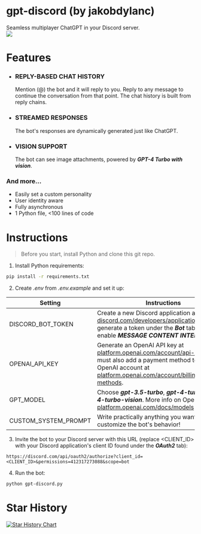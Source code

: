 # gpt-discord (by jakobdylanc)
Seamless multiplayer ChatGPT in your Discord server.  
![](https://github.com/jakobdylanc/gpt-discord/assets/38699060/46706bfc-6688-4e58-8a23-c5bed8c9b2b1)

# Features
- ### REPLY-BASED CHAT HISTORY
  Mention (@) the bot and it will reply to you. Reply to any message to continue the conversation from that point. The chat history is built from reply chains.

- ### STREAMED RESPONSES
  The bot's responses are dynamically generated just like ChatGPT.

- ### VISION SUPPORT
  The bot can see image attachments, powered by ***GPT-4 Turbo with vision***.

### And more...
- Easily set a custom personality
- User identity aware
- Fully asynchronous
- 1 Python file, <100 lines of code

# Instructions
> Before you start, install Python and clone this git repo.
1. Install Python requirements:
```bash
pip install -r requirements.txt
```

2. Create _.env_ from _.env.example_ and set it up:

| Setting | Instructions |
| --- | --- |
| DISCORD\_BOT_TOKEN | Create a new Discord application at [discord.com/developers/applications](https://discord.com/developers/applications) and generate a token under the ***Bot*** tab. Also enable ***MESSAGE CONTENT INTENT***. |
| OPENAI\_API_KEY | Generate an OpenAI API key at [platform.openai.com/account/api-keys](https://platform.openai.com/account/api-keys). You must also add a payment method to your OpenAI account at [platform.openai.com/account/billing/payment-methods](https://platform.openai.com/account/billing/payment-methods).|
| GPT_MODEL | Choose ***gpt-3.5-turbo***, ***gpt-4-turbo*** or ***gpt-4-turbo-vision***. More info on OpenAI models: [platform.openai.com/docs/models](https://platform.openai.com/docs/models) |
| CUSTOM\_SYSTEM_PROMPT | Write practically anything you want to customize the bot's behavior! |

3. Invite the bot to your Discord server with this URL (replace <CLIENT_ID> with your Discord application's client ID found under the ***OAuth2*** tab):
```plaintext
https://discord.com/api/oauth2/authorize?client_id=<CLIENT_ID>&permissions=412317273088&scope=bot
```

4. Run the bot:
```bash
python gpt-discord.py
```

# Star History
<a href="https://star-history.com/#jakobdylanc/gpt-discord&Date">
  <picture>
    <source media="(prefers-color-scheme: dark)" srcset="https://api.star-history.com/svg?repos=jakobdylanc/gpt-discord&type=Date&theme=dark" />
    <source media="(prefers-color-scheme: light)" srcset="https://api.star-history.com/svg?repos=jakobdylanc/gpt-discord&type=Date" />
    <img alt="Star History Chart" src="https://api.star-history.com/svg?repos=jakobdylanc/gpt-discord&type=Date" />
  </picture>
</a>
